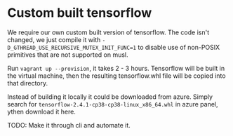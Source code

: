 # Custom built tensorflow

We require our own custom built version of tensorflow.
The code isn't changed, we just compile it with `-D_GTHREAD_USE_RECURSIVE_MUTEX_INIT_FUNC=1`
to disable use of non-POSIX primitives that are not supported on musl.

Run `vagrant up --provision`, it takes 2 - 3 hours.
Tensorflow will be built in the virtual machine,
then the resulting tensorflow<something>.whl file will be copied into that directory.

Instead of building it locally it could be downloaded from azure.
Simply search for `tensorflow-2.4.1-cp38-cp38-linux_x86_64.whl` in azure panel,
ythen download it here.

TODO: Make it through cli and automate it.

